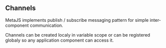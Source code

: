 ## Channels

MetaJS implements publish / subscribe messaging pattern for simple inter-component communication.

Channels can be created localy in variable scope or can be registered globaly so any application component can access it.